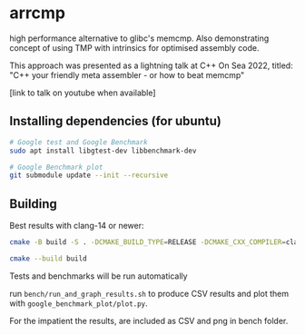 # arrcmp
high performance alternative to glibc's memcmp. Also demonstrating concept of using TMP with intrinsics for optimised assembly code. 

This approach was presented as a lightning talk at C++ On Sea 2022, titled: "C++ your friendly meta assembler - or how to beat memcmp" 

[link to talk on youtube when available]

## Installing dependencies (for ubuntu)

```bash
# Google test and Google Benchmark
sudo apt install libgtest-dev libbenchmark-dev

# Google Benchmark plot
git submodule update --init --recursive 
```
## Building 
Best results with clang-14 or newer:

```bash
cmake -B build -S . -DCMAKE_BUILD_TYPE=RELEASE -DCMAKE_CXX_COMPILER=clang++-14 -DCMAKE_C_COMPILER=clang-14

cmake --build build
```

Tests and benchmarks will be run automatically


run `bench/run_and_graph_results.sh` to produce CSV results and plot them with `google_benchmark_plot/plot.py`. 

For the impatient the results, are included as CSV and png in bench folder. 
